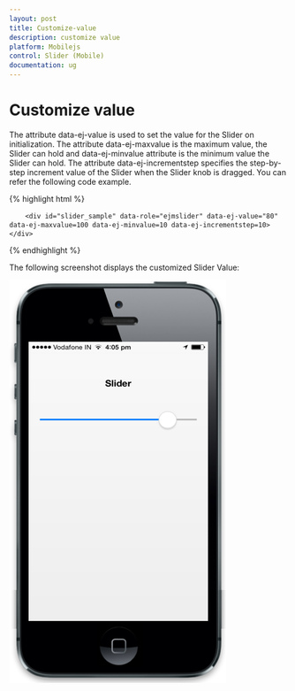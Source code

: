 ```yaml
---
layout: post
title: Customize-value
description: customize value
platform: Mobilejs
control: Slider (Mobile)
documentation: ug
---
```


# Customize value

The attribute data-ej-value is used to set the value for the Slider on initialization. The attribute data-ej-maxvalue is the maximum value, the Slider can hold and data-ej-minvalue attribute is the minimum value the Slider can hold. The attribute data-ej-incrementstep specifies the step-by-step increment value of the Slider when the Slider knob is dragged. You can refer the following code example.

{% highlight html %}

        <div id="slider_sample" data-role="ejmslider" data-ej-value="80" data-ej-maxvalue=100 data-ej-minvalue=10 data-ej-incrementstep=10></div>    

{% endhighlight %}

The following screenshot displays the customized Slider Value:

![C:/Users/dineshr/Desktop/val.png](Customize-value_images/Customize-value_img1.png)



